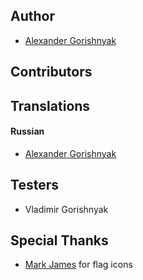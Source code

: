 ## Author
- [Alexander Gorishnyak](https://github.com/kefir500)

## Contributors

## Translations
#### Russian
- [Alexander Gorishnyak](https://github.com/kefir500)

## Testers
- Vladimir Gorishnyak

## Special Thanks
- [Mark James](http://www.famfamfam.com/lab/icons/flags) for flag icons